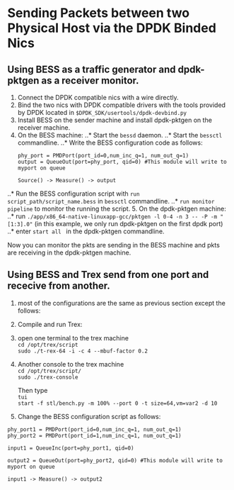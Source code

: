 # Sending Packets between two Physical Host via the DPDK Binded Nics

## Using BESS as a traffic generator and dpdk-pktgen as a receiver monitor.
1. Connect the DPDK compatible nics with a wire directly.
2. Bind the two nics with DPDK compatible drivers with the tools provided by DPDK located in ```$DPDK_SDK/usertools/dpdk-devbind.py```
3. Install BESS on the sender machine and install dpdk-pktgen on the receiver machine.
4. On the BESS machine:
  ..* Start the ```bessd``` daemon.
  ..* Start the ```bessctl``` commandline.
  ..* Write the BESS configuration code as follows:
      ```
      phy_port = PMDPort(port_id=0,num_inc_q=1, num_out_q=1)
      output = QueueOut(port=phy_port, qid=0) #This module will write to myport on queue

      Source() -> Measure() -> output
      ```
  ..* Run the BESS configuration script with ```run script_path/script_name.bess``` in ```bessctl``` commandline.
  ..* ```run monitor pipeline``` to monitor the running the script.
5. On the dpdk-pktgen machine:
  ..* run ```./app/x86_64-native-linuxapp-gcc/pktgen -l 0-4 -n 3 -- -P -m "[1:3].0"``` (in this example, we only run dpdk-pktgen on the first dpdk port)
  ..* enter ```start all ``` in the dpdk-pktgen commandline.

Now you can monitor the pkts are sending in the BESS machine and pkts are receiving in the dpdk-pktgen machine.

## Using BESS and Trex send from one port and rececive from another.
1. most of the configurations are the same as previous section except the follows:
2. Compile and run Trex:
  1. open one terminal to the trex machine  
   `cd /opt/trex/script`  
   `sudo ./t-rex-64 -i -c 4 --mbuf-factor 0.2`

  2. Another console to the trex machine  
     `cd /opt/trex/script/`  
     `sudo ./trex-console`  

     Then type  
     `tui`  
     `start -f stl/bench.py -m 100% --port 0 -t size=64,vm=var2 -d 10`
3. Change the BESS configuration script as follows:
  ```
  phy_port1 = PMDPort(port_id=0,num_inc_q=1, num_out_q=1)
  phy_port2 = PMDPort(port_id=1,num_inc_q=1, num_out_q=1)

  input1 = QueueInc(port=phy_port1, qid=0)

  output2 = QueueOut(port=phy_port2, qid=0) #This module will write to myport on queue

  input1 -> Measure() -> output2
  ```
